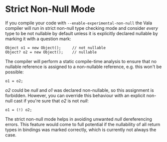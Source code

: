 # Strict Non-Null Mode

If you compile your code with `--enable-experimental-non-null` the Vala compiler will run in strict non-null type checking mode and consider *every* type to be not nullable by default unless it is explicitly declared nullable by marking it with a question mark: 

```vala
Object o1 = new Object();     // not nullable
Object? o2 = new Object();    // nullable
```

The compiler will perform a static compile-time analysis to ensure that no nullable reference is assigned to a non-nullable reference, e.g. this won't be possible: 

```vala
o1 = o2;
```
*o2* could be *null* and *o1* was declared non-nullable, so this assignment is forbidden. However, you can override this behaviour with an explicit non-null cast if you're sure that *o2* is not *null*: 

```vala
o1 = (!) o2;
```

The strict non-null mode helps in avoiding unwanted *null* dereferencing errors. This feature would come to full potential if the nullability of all return types in bindings was marked correctly, which is currently not always the case. 